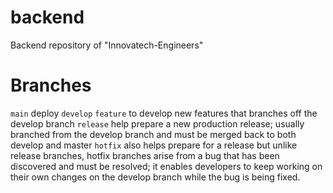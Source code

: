 # backend
Backend repository of "Innovatech-Engineers"

# Branches
`main` deploy
`develop` 
`feature` to develop new features that branches off the develop branch 
`release` help prepare a new production release; usually branched from the develop branch and must be merged back to both develop and master
`hotfix` also helps prepare for a release but unlike release branches, hotfix branches arise from a bug that has been discovered and must be resolved; it enables developers to keep working on their own changes on the develop branch while the bug is being fixed.
